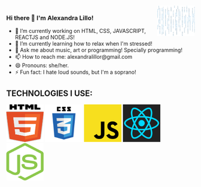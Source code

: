 <img width="20%" align="right" alt="Github" src="matrix-transparent.gif" />

### Hi there 👋 I'm Alexandra Lillo! 

  <div>
  <ul>
<li> 🔭 I’m currently working on HTML, CSS, JAVASCRIPT, REACTJS and NODE.JS! </li>
<li> 🌱 I’m currently learning how to relax when I'm stressed! </li>
<li> 💬 Ask me about music, art or programming! Specially programming! </li>
<li> 📫 How to reach me: alexandralillor@gmail.com </li>
<li> 😄 Pronouns: she/her. </li>
<li> ⚡ Fun fact: I hate loud sounds, but I'm a soprano! </li>
  </ul>
    </div>
  

<h2>TECHNOLOGIES I USE:</h2>
<p align="spacebetween">
  <img src="html5-logo-vector.svg" width="100" height="100" alt="matrix.gif">
  <img src="css3-logo-vector.svg" width="100" height="100" alt="matrix.gif">
  <img src="javascript-logo-vector.svg" width="100" height="100" alt="matrix.gif">
  <img src="react-logo-vector-1.svg" width="100" height="100" alt="matrix.gif">
  <img src="nodejs-icon-logo-vector.svg" width="100" height="100" alt="matrix.gif">
</p>

